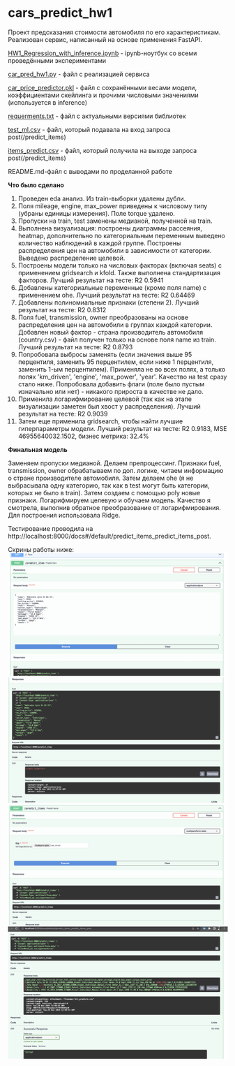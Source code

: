 # cars_predict_hw1
Проект предсказания стоимости автомобиля по его характеристикам. Реализован сервис, написанный на основе применения FastAPI.

[HW1_Regression_with_inference.ipynb](HW1_Regression_with_inference.ipynb) - ipynb-ноутбук со всеми проведёнными экспериментами

[car_pred_hw1.py](car_pred_hw1.py) - файл с реализацией сервиса

[car_price_predictor.pkl](car_price_predictor.pkl) - файл с сохранёнными весами модели, коэффициентами скейлинга и прочими числовыми значениями (используется в inference)

[requerments.txt](requerments.txt) - файл с актуальными версиями библиотек

[test_ml.csv](test_ml.csv) - файл, который подавала на вход запроса post(/predict_items)

[items_predict.csv](items_predict.csv) - файл, который получила на выходе запроса post(/predict_items)

README.md-файл с выводами по проделанной работе

**Что было сделано**
1. Проведен eda анализ. Из train-выборки удалены дубли.
2. Поля mileage, engine, max_power приведены к числовому типу (убраны единицы измерения). Поле torque удалено.
3. Пропуски на train, test заменены медианой, полученной на train.
4. Выполнена визуализация: построены диаграммы рассеяния, heatmap, дополнительно по категориальным переменным выведено количество наблюдений в каждой группе.
Построены распределения цен на автомобили в зависимости от категории. Выведено распределение целевой.
5. Построены модели только на числовых факторах (включая seats) с применением gridsearch и kfold. Также выполнена стандартизация факторов.
Лучший результат на тесте: R2 0.5941
6. Добавлены категориальные переменные (кроме поля name) с применением ohe.
Лучший результат на тесте: R2 0.64469
7. Добавлены полиномиальные признаки (степени 2).
Лучший результат на тесте: R2 0.8312
8. Поля fuel, transmission, owner преобразованы на основе распределения цен на автомобили в группах каждой категории.
Добавлен новый фактор - страна производитель автомобиля (country.csv) - файл получен только на основе поля name из train.
Лучший результат на тесте: R2 0.8793
9. Попробовала выбросы заменять (если значения выше 95 перцентиля, заменить 95 перцентилем, если ниже 1 перцентиля, заменить 1-ым перцентилем).
Применяла не во всех полях, а только полях 'km_driven', 'engine', 'max_power', 'year'. Качество на test сразу стало ниже.
Попробовала добавить флаги (поле было пустым изначально или нет) - никакого прироста в качестве не дало.
10. Применила логарифмирование целевой (так как на этапе визуализации заметен был хвост у распределения).
Лучший результат на тесте: R2 0.9039
11. Затем еще применила gridsearch, чтобы найти лучшие гиперпараметры модели.
Лучший результат на тесте: R2 0.9183, MSE 46955640032.1502, бизнес метрика: 32.4%

**Финальная модель**

Заменяем пропуски медианой. Делаем препроцессинг. Признаки fuel, transmission, owner обрабатываем по доп. логике, читаем
информацию о стране производителе автомобиля. Затем делаем ohe (я не выбрасывала одну категорию, так как в test могут
быть категории, которых не было в train). Затем создаем с помощью poly новые признаки. Логарифмируем целевую и обучаем модель.
Качество я смотрела, выполнив обратное преобразование от логарифмирования. Для построения использовала Ridge.

Тестирование проводила на http://localhost:8000/docs#/default/predict_items_predict_items_post.

Скрины работы ниже:
<img src="Снимок экрана 2023-11-28 в 15.57.44.png"/>
<img src="Снимок экрана 2023-11-28 в 15.58.03.png"/>
<img src="Снимок экрана 2023-11-28 в 15.58.17.png"/>
<img src="Снимок экрана 2023-11-28 в 15.58.40.png"/>
